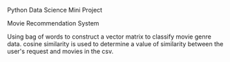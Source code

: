 Python Data Science Mini Project

Movie Recommendation System

Using bag of words to construct a vector matrix to classify movie genre data.
cosine similarity is used to determine a value of similarity between the user's request and movies in the csv.
